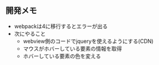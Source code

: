 ## 開発メモ
  * webpackは4に移行するとエラーが出る
  * 次にやること
    * webview側のコードでjqueryを使えるようにする(CDN)
    * マウスがホバーしている要素の情報を取得
    * ホバーしている要素の色を変える
